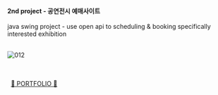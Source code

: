 

**2nd project - 공연전시 예매사이트**<br><br>
java swing project - use open api to scheduling &amp; booking specifically interested exhibition
<br><br>

![012](https://github.com/cho1ok/project1_escape_game/assets/117049958/0a79c0f7-1098-46cb-8ba4-6064b52b72c2)
<br><br><br>

&nbsp;
<a href="https://github.com/cho1ok/PORTFOLIO">🔮 PORTFOLIO 🔮</a>
<br><br>
